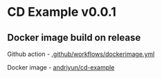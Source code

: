 # CD Example v0.0.1

## Docker image build on release
Github action - [.github/workflows/dockerimage.yml](https://github.com/andriyun/cd-example/blob/master/.github/workflows/dockerimage.yml) 

Docker image - [andriyun/cd-example](https://hub.docker.com/repository/docker/andriyun/cd-example)
